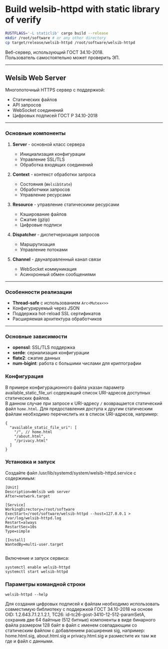 # Build welsib-httpd with static library of verify

```bash
RUSTFLAGS='-L staticlib' cargo build --release
mkdir /root/software # or any other directory
cp target/release/welsib-httpd /root/software/welsib-httpd
```

Веб-сервер, использующий ГОСТ 34.10-2018.  
Пользователь самостоятельно может проверить ЭП.

---

## Welsib Web Server

Многопоточный HTTPS сервер с поддержкой:
- Статических файлов
- API запросов
- WebSocket соединений
- Цифровых подписей ГОСТ Р 34.10-2018

---

### Основные компоненты

1. **Server** - основной класс сервера
   - Инициализация конфигурации
   - Управление SSL/TLS
   - Обработка входящих соединений

2. **Context** - контекст обработки запроса
   - Состояния (`WelsibState`)
   - Обработчики запросов
   - Управление ресурсами

3. **Resource** - управление статическими ресурсами
   - Кэширование файлов
   - Сжатие (gzip)
   - Цифровые подписи

4. **Dispatcher** - диспетчеризация запросов
   - Маршрутизация
   - Управление потоками

5. **Channel** - двунаправленный канал связи
   - WebSocket коммуникация
   - Асинхронный обмен сообщениями

---

### Особенности реализации
- **Thread-safe** с использованием `Arc<Mutex<>>`
- Конфигурируемый через JSON
- Поддержка hot-reload SSL сертификатов
- Расширяемая архитектура обработчиков

---

### Основные зависимости
- **openssl**: SSL/TLS поддержка
- **serde**: сериализация конфигурации
- **flate2**: сжатие данных
- **num-bigint**: работа с большими числами для криптографии


### Конфигурация

В примере конфигурационного файла указан параметр available_static_file_uri содержащий список URI-адресов доступных статических файлов.  
В данном случае при запросе к URI-адресу `/` возвращается статический файл `home.html`.
Для предоставления доступа к другим статическим файлам необходимо перечислить их в список URI-адресов, например:

```
{
  "available_static_file_uri": [
    "/", // home.html
    "/about.html",
    "/privacy.html"
  ]
}
```

### Установка и запуск

Создайте файл /usr/lib/systemd/system/welsib-httpd.service
с содержимым:

```
[Unit]
Description=Welsib web server
After=network.target

[Service]
WorkingDirectory=/root/software
ExecStart=/root/software/welsib-httpd --host=127.0.0.1 > /var/log/welsib-httpd.log
Restart=always
RestartSec=10s
Type=simple

[Install]
WantedBy=multi-user.target


```


Включение и запуск сервиса:

```
systemctl enable welsib-httpd
systemctl start welsib-httpd
```

### Параметры командной строки

```
welsib-httpd --help
```

Для создания цифровых подписей к файлам необходимо использовать совместимую библиотеку с поддержкой ГОСТ 34.10-2018 на основе OID: 1.2.643.7.1.2.1.2.1, TC26: id-tc26-gost-3410-12-512-paramSetA, сохранив две 64 байтные (512 битные) компоненты в виде бинарного файла размером 128 байт в файл с именем совпадающим со статическим файлом с добавлением расширения sig, например: home.html.sig, about.html.sig и privacy.html.sig и разместите их там же где и файл с данными.
